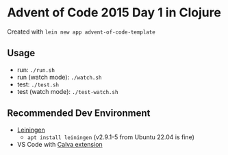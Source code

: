 # Advent of Code 2015 Day 1 in Clojure

Created with `lein new app advent-of-code-template`

## Usage

- run: `./run.sh`
- run (watch mode): `./watch.sh`
- test: `./test.sh`
- test (watch mode): `./test-watch.sh`

## Recommended Dev Environment

- [Leiningen](https://leiningen.org/)
    - `apt install leiningen` (v2.9.1-5 from Ubuntu 22.04 is fine)
- VS Code with [Calva extension](https://marketplace.visualstudio.com/items?itemName=betterthantomorrow.calva)
